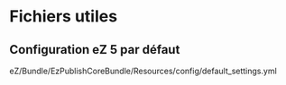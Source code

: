 Fichiers utiles
===============

Configuration eZ 5 par défaut
-----------------------------

eZ/Bundle/EzPublishCoreBundle/Resources/config/default_settings.yml

